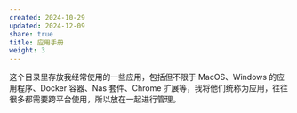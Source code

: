 ```yaml
---
created: 2024-10-29
updated: 2024-12-09
share: true
title: 应用手册
weight: 3
---
```


这个目录里存放我经常使用的一些应用，包括但不限于 MacOS、Windows 的应用程序、Docker 容器、Nas 套件、Chrome 扩展等，我将他们统称为应用，往往很多都需要跨平台使用，所以放在一起进行管理。
